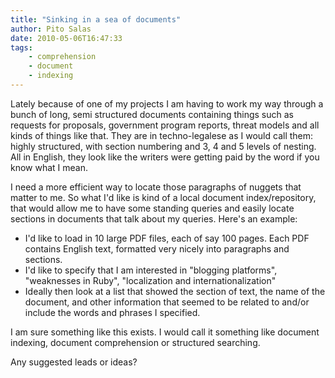 ```yaml
---
title: "Sinking in a sea of documents"
author: Pito Salas
date: 2010-05-06T16:47:33
tags:
    - comprehension
    - document
    - indexing
---
```




Lately because of one of my projects I am having to work my way through a
bunch of long, semi structured documents containing things such as requests
for proposals, government program reports, threat models and all kinds of
things like that. They are in techno-legalese as I would call them: highly
structured, with section numbering and 3, 4 and 5 levels of nesting. All in
English, they look like the writers were getting paid by the word if you know
what I mean.

I need a more efficient way to locate those paragraphs of nuggets that matter
to me. So what I'd like is kind of a local document index/repository, that
would allow me to have some standing queries and easily locate sections in
documents that talk about my queries. Here's an example:

  * I'd like to load in 10 large PDF files, each of say 100 pages. Each PDF contains English text, formatted very nicely into paragraphs and sections. 
  * I'd like to specify that I am interested in "blogging platforms", "weaknesses in Ruby", "localization and internationalization"
  * Ideally then look at a list that showed the section of text, the name of the document, and other information that seemed to be related to and/or include the words and phrases I specified.

I am sure something like this exists. I would call it something like document
indexing, document comprehension or structured searching.

Any suggested leads or ideas?


